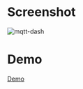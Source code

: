 # Screenshot

![mqtt-dash](https://user-images.githubusercontent.com/4873581/80851025-0fe78d80-8c5a-11ea-8d69-61f1061b06fc.gif)

# Demo

[Demo](https://narutaro.github.io/mqtt-dashboard/)
